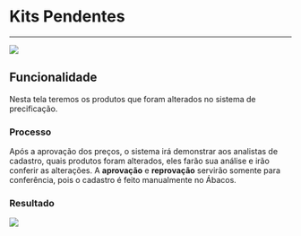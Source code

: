# Kits Pendentes

---

![](http://developers.connectparts.com.br/imagens/kitpendente001.png)


## Funcionalidade

Nesta tela teremos os produtos que foram alterados no sistema de precificação.

### Processo

Após a aprovação dos preços, o sistema irá demonstrar aos analistas de cadastro, quais produtos foram alterados, eles farão sua análise e irão conferir as alterações. A **aprovação** e **reprovação** servirão somente para conferência, pois o cadastro é feito manualmente no Ábacos.


### Resultado

![](http://developers.connectparts.com.br/imagens/kitpendente02.png)


